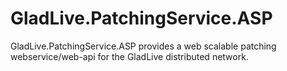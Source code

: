 # GladLive.PatchingService.ASP
GladLive.PatchingService.ASP provides a web scalable patching webservice/web-api for the GladLive distributed network.
